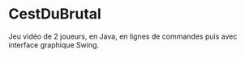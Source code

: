 # CestDuBrutal
Jeu vidéo de 2 joueurs, en Java, en lignes de commandes puis avec interface graphique Swing.
